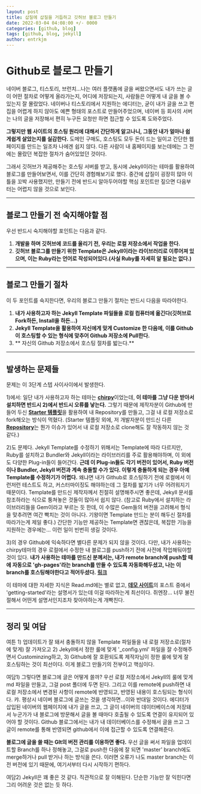 ```yaml
---
layout: post
title: 삽질에 삽질을 거듭하고 깃허브 블로그 만들기
date: 2022-03-04 04:08:00 +/- 0000
categories: [github, blog]
tags: [github, blog, jekyll]     
author: entrkjm
---
```



# Github로 블로그 만들기

네이버 블로그, 티스토리, 브런치...나는 여러 플랫폼에 글을 써왔으면서도 내가 쓰는 글이 어떤 절차로 어떻게 올라가는지, 어디에 저장되는지, 사람들은 어떻게 내 글을 볼 수 있는지 잘 몰랐었다. 네이버나 티스토리에서 지원하는 에디터는, 굳이 내가 글을 쓰고 편집을 어렵게 하지 않아도 예쁜 형태의 포스트로 만들어주었으며, 네이버 등 회사의 서버는 나의 글을 저장해서 편히 누구든 요청만 하면 접근할 수 있도록 도와주었다.

**그렇지만 웹 사이트의 호스팅 원리에 대해서 간단하게 알고나니, 그동안 내가 얼마나 쉽게쉽게 살았는지를 실감한다.** 도메인 구매도, 호스팅도 모두 돈이 드는 일이고 간단한 웹페이지를 만드는 일조차 나에겐 쉽지 않다. 다른 사람이 내 홈페이지를 보는데에는 그 전에는 몰랐던 복잡한 절차가 숨어있었던 것이다.

그래서 깃허브가 제공해주는 호스팅 서버를 받고, 동시에 Jekyll이라는 테마를 활용하여 블로그를 만들어보면서, 이를 간단히 경험해보기로 했다. 중간에 삽질이 굉장히 많아 이틀을 꼬박 사용했지만, 만들기 전에 반드시 알아두어야할 핵심 포인트만 짚으면 다음부터는 어렵지 않을 것으로 보인다.
  
---

## 블로그 만들기 전 숙지해야할 점

우선 반드시 숙지해야할 포인트는 다음과 같다.

1. **개발을 하며 깃허브에 코드를 올리기 전, 우리는 로컬 저장소에서 작업을 한다.**  
2. **깃허브 블로그를 만들기 위한 Template은 Jekyll이라는 라이브러리로 이루어져 있으며, 이는 Ruby라는 언어로 작성되어있다.(사실 Ruby를 자세히 알 필요는 없다.)**

---

## 블로그 만들기 절차
  
이 두 포인트를 숙지한다면, 우리의 블로그 만들기 절차는 반드시 다음을 따라야한다.

1. **내가 사용하고자 하는 Jekyll Template 파일들을 로컬 컴퓨터에 옮긴다(깃허브로 Fork하든, Install을 하든...)**  
2. **Jekyll Template을 활용하여 자신에게 맞게 Customize 한 다음에, 이를 Github이 호스팅할 수 있는 형식에 맞추어 Github 저장소에 Pull한다.**
3. ** 자신의 Github 저장소에서 호스팅 절차를 밟는다.**

---

## 발생하는 문제들

문제는 이 3단계 스텝 사이사이에서 발생한다. 

1)에서: 일단 내가 사용하고자 하는 테마는 [**chirpy**](https://chirpy.cotes.page/)이었는데, **이 테마를 그냥 다운 받아서 설치하면 반드시 2)에서 반드시 오류를 낳는다.** 그렇기 때문에 제작자분이 Github에 만들어 두신 [**Starter 템플릿**](https://github.com/cotes2020/chirpy-starter)을 활용하여 내 Repository를 만들고, 그걸 내 로컬 저장소로 fork해오는 방식이 먹혔다. (Starter 템플릿 외에, 저 개발자분이 만드신 다른 [**Repository**](https://github.com/cotes2020/jekyll-theme-chirpy)는 뭔가 이슈가 있어서 내 로컬 저장소로 clone해도 잘 작동하지 않는 것 같다.)

2)도 문제다. Jekyll Template를 수정하기 위해서는 Template에 따라 다르지만, Ruby를 설치하고 Bundler와 Jekyll이라는 라이브러리를 주로 활용해야하며, 이 외에도 다양한 Plug-in들이 들어간다. **근데 이 Plug-in들도 각기 버전이 있어서, Ruby 버전이나 Bundler, Jekyll 버전과 계속 충돌할 수가 있다. 이렇게 충돌하게 되는 경우 아예 Template를 수정하기가 어렵다.** 왜냐면 내가 Github로 호스팅하기 전에 로컬에서 이런저런 테스트도 하고, 커스터마이징도 해야하는데 그 절차를 밟기가 너무 어려워지기 때문이다. Template를 만드신 제작자께서 친절히 설명해주시면 좋은데, Jekyll 문서를 참조하라는 식으로 퉁쳐놓은 것들이 많아서 쉽지 않다. (참고로 Ruby에서 설치하는 라이브러리들을 Gem이라고 부르는 듯 한데, 이 수많은 Gem들의 버전을 고려해서 형식을 맞추려면 여간 빡치는 것이 아니다. 기왕이면 Template 만드는 분이 해두신 절차를 따라가는게 제일 좋다.) 간단한 기능만 제공하는 Template면 괜찮은데, 복잡한 기능을 지원하는 경우에는... 이런 일이 빈번히 생길 것이다.

3)의 경우 Github에 익숙하다면 별다른 문제가 되지 않을 것이다. 다만, 내가 사용하는 chirpy테마의 경우 로컬에서 수정한 내 블로그를 push하기 전에 사전에 작업해둬야할 것이 있다. **내가 사용하는 테마를 만드신 분께서는, 내가 remote branch에 push할 때에 자동으로 'gh-pages'라는 branch를 만들 수 있도록 자동화해두셨고, 나는 이 branch를 호스팅해야한다고 적어두셨다.** [**링크**](https://chirpy.cotes.page/posts/getting-started/)

이 테마에 대한 자세한 지식은 Read.md에는 별로 없고, [**데모 사이트**](https://chirpy.cotes.page/)의 포스트 중에서 'getting-started'라는 설명서가 있는데 이걸 따라하는게 최선이다. 쥐엔장... 너무 불친절해서 어떤게 설명서인지조차 찾아야하는게 개빡친다.

---

## 정리 및 여담

여튼 1) 업데이트가 잘 돼서 충돌하지 않을 Template 파일들을 내 로컬 저장소로(절차에 맞게) 잘 가져오고 2) Jekyll에서 정한 룰에 맞게 '_config.yml' 파일을 잘 수정해주면서 Custominzing하고, 3) Github에 잘 호환되도록 제작자님이 정한 룰에 맞게 잘 호스팅하는 것이 최선이다. 이게 블로그 만들기의 전부이고 핵심이다.

여담1) 그렇다면 블로그에 글은 어떻게 쓸까? 우선 로컬 저장소에서 Jekyll의 룰에 맞게 md 파일을 만들고, 그걸 post 폴더에 두면 된다. 그리고 이를 remote에 push하면 내 로컬 저장소에서 변경된 사항이 remote에 반영되고, 반영된 내용이 호스팅되는 형식이다. 캬. 평상시 네이버 블로그에 글쓰는 것을 생각하면...이와 반대일 것이다. 에디터가 삽입된 네이버의 웹페이지에 내가 글을 쓰고, 그 글이 네이버의 데이터베이스에 저장돼서 누군가가 내 블로그에 방문해서 글을 볼 때마다 호출될 수 있도록 연결이 유지되어 있어야 할 것이다. Github 블로그에서는 내가 내 데이터베이스를 수정해서 글을 쓰고 그 글이 remote를 통해 반영되면 github에서 이에 접근할 수 있도록 연결해준다.

**블로그에 글을 쓸 때는 GIt의 버전 관리를 이용하면 좋다.** 우선 글을 써서 파일을 업데이트할 Branch를 하나 정해놓고, 그걸로 push한 다음에 잘 되면 'master' branch에도 merge하거나 pull 받거나 하는 방식을 쓴다. 이러면 오류가 나도 master branch는 이전 버전에 있기 때문에, 여기서부터 다시 시작하기 편하다.

여담2) Jekyll은 꽤 좋은 것 같다. 직관적으로 잘 이해된다. 단순한 기능만 잘 익힌다면 그리 어려운 것은 없는 듯 하다.